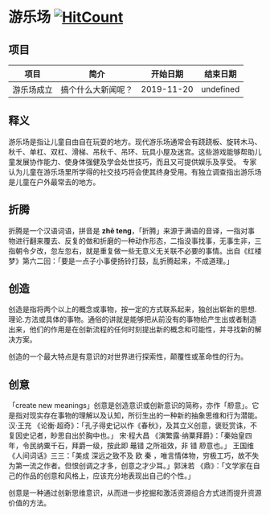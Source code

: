 # 游乐场 [![HitCount](http://hits.dwyl.io/p14yground/p14ygroundgithubio.svg)](http://hits.dwyl.io/p14yground/p14ygroundgithubio)

## 项目

| 项目                  | 简介          | 开始日期     | 结束日期 |
| ------------------- | ----------- | -------- |----|
| 游乐场成立          | 搞个什么大新闻呢？          | 2019-11-20 |undefined|

## 释义

游乐场是指让儿童自由自在玩耍的地方。现代游乐场通常会有跷跷板、旋转木马、秋千、单杠、双杠、滑梯、吊秋千、吊环、玩具小屋及迷宫。这些游戏能够帮助儿童发展协作能力、使身体强健及学会处世技巧，而且又可提供娱乐及享受。 专家认为儿童在游乐场里所学得的社交技巧将会使其终身受用。有独立调查指出游乐场是儿童在户外最常去的地方。

## 折腾

折腾是一个汉语词语，拼音是 **zhē teng**，「折腾」来源于满语的音译，一指对事物进行翻来覆去、反复的做和折磨的一种动作形态，二指没事找事，无事生非，三指朝令夕改，忽左忽右，就是重复做一些无意义无关联不必要的事情。出自《红楼梦》第六二回：「要是一点子小事便扬铃打鼓，乱折腾起来，不成道理。」

## 创造

创造是指将两个以上的概念或事物，按一定的方式联系起来，独创出崭新的思想.理论.方法或具体的事物。通俗的讲就是能够把从前没有的事物给产生出或者制造出来，他们的作用是在创新流程的任何时刻提出新的概念和可能性，并寻找新的解决方案。

创造的一个最大特点是有意识的对世界进行探索性，颠覆性或革命性的行为。

## 创意

「create new meanings」创意是创造意识或创新意识的简称，亦作「剙意」。它是指对现实存在事物的理解以及认知，所衍生出的一种新的抽象思维和行为潜能。汉·王充 《论衡·超奇》：「孔子得史记以作《春秋》，及其立义创意，褒贬赏诛，不复因史记者，眇思自出於胸中也。」 宋·程大昌 《演繁露·纳粟拜爵》：「秦始皇四年，令民纳粟千石，拜爵一级，按此即 鼂错 之所祖效，非 错 剙意也。」 王国维 《人间词话》三三：「美成 深远之致不及 欧 秦 ，唯言情体物，穷极工巧，故不失为第一流之作者。但恨创调之才多，创意之才少耳。」郭沫若 《鼎》：「文学家在自己的作品的创意和风格上，应该充分地表现出自己的个性。」

创意是一种通过创新思维意识，从而进一步挖掘和激活资源组合方式进而提升资源价值的方法。
